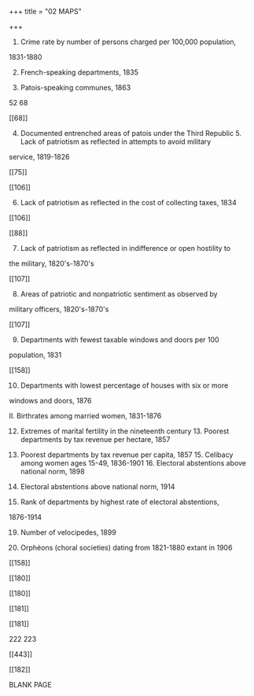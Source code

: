 +++
title = "02 MAPS"

+++
1. Crime rate by number of persons charged per 100,000 population, 

1831-1880 

2. French-speaking departments, 1835 

3. Patois-speaking communes, 1863 

52 68 

[[68]]

4. Documented entrenched areas of patois under the Third Republic 5. Lack of patriotism as reflected in attempts to avoid military 

service, 1819-1826 

[[75]]

[[106]]

6. Lack of patriotism as reflected in the cost of collecting taxes, 1834 

[[106]]

[[88]]

7. Lack of patriotism as reflected in indifference or open hostility to 

the military, 1820's-1870's 

[[107]]

8. Areas of patriotic and nonpatriotic sentiment as observed by 

military officers, 1820's-1870's 

[[107]]

9. Departments with fewest taxable windows and doors per 100 

population, 1831 

[[158]]

10. Departments with lowest percentage of houses with six or more 

windows and doors, 1876 

II. Birthrates among married women, 1831-1876 

12. Extremes of marital fertility in the nineteenth century 13. Poorest departments by tax revenue per hectare, 1857 

14. Poorest departments by tax revenue per capita, 1857 15. Celibacy among women ages 15-49, 1836-1901 16. Electoral abstentions above national norm, 1898 

17. Electoral abstentions above national norm, 1914 

18. Rank of departments by highest rate of electoral abstentions, 

1876-1914 

19. Number of velocipedes, 1899 

20. Orphéons (choral societies) dating from 1821-1880 extant in 1906 

[[158]]

[[180]]

[[180]]

[[181]]

[[181]]

222 223 

[[443]]

[[182]]

BLANK PAGE 
